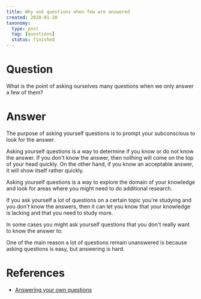 ```yaml
---
title: Why ask questions when few are answered
created: 2020-01-20
taxonomy:
  type: post
  tag: [questions]
  status: finished
---
```


# Question
What is the point of asking ourselves many questions when we only answer a few of them?

# Answer
The purpose of asking yourself questions is to prompt your subconscious to look for the answer.

Asking yourself questions is a way to determine if you know or do not know the answer. If you don't know the answer, then nothing will come on the top of your head quickly. On the other hand, if you know an acceptable answer, it will show itself rather quickly.

Asking yourself questions is a way to explore the domain of your knowledge and look for areas where you might need to do additional research.

If you ask yourself a lot of questions on a certain topic you're studying and you don't know the answers, then it can let you know that your knowledge is lacking and that you need to study more.

In some cases you might ask yourself questions that you don't really want to know the answer to.

One of the main reason a lot of questions remain unanswered is because asking questions is easy, but answering is hard.

# References
* [Answering your own questions](../12/article.md)
